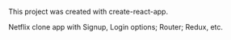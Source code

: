 This project was created with create-react-app.

Netflix clone app with Signup, Login options; Router; Redux, etc.

